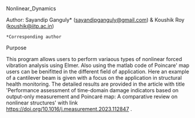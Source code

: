 Nonlinear_Dynamics

Author: Sayandip Ganguly* (sayandipganguly@gmail.com) & Koushik Roy (koushik@iitp.ac.in)

    *Corresponding author

Purpose

This program allows users to perform variaous types of nonlinear forced vibration analysis using Elmer. Also using the matlab code of Poincare' map users can be benifitted in the different field of application. Here an example of a cantilever beam is given with a focus on the application in structural health monitoring. The detailed results are provided in the article with title 'Performance assessment of time-domain damage indicators based on output-only measurement and Poincaré map: A comparative review on nonlinear structures' with link https://doi.org/10.1016/j.measurement.2023.112847 .

